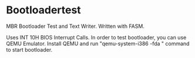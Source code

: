 # Bootloadertest
MBR Bootloader Test and Text Writer. Written with FASM.

Uses INT 10H BIOS Interrupt Calls. In order to test bootloader, you can use QEMU Emulator.
Install QEMU and run "qemu-system-i386 -fda <PATH TO IMG>" command to start bootloader.
